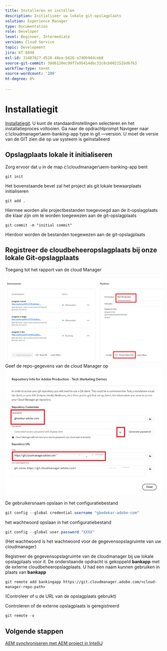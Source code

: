 ```yaml
---
title: Installeren en instellen
description: Initialiseer uw lokale git-opslagplaats
solution: Experience Manager
type: Documentation
role: Developer
level: Beginner, Intermediate
version: Cloud Service
topic: Development
jira: KT-8848
exl-id: 31487027-d528-48ea-b626-a740b94dceb8
source-git-commit: 30d6120ec99f7a95414dbc31c0cb002152bd6763
workflow-type: tm+mt
source-wordcount: '209'
ht-degree: 0%

---
```


# Installatiegit


[Installatiegit](https://git-scm.com/downloads). U kunt de standaardinstellingen selecteren en het installatieproces voltooien.
Ga naar de opdrachtprompt Navigeer naar c:\cloudmanager\aem-banking-app type in git —version. U moet de versie van de GIT zien die op uw systeem is geïnstalleerd

## Opslagplaats lokale it initialiseren

Zorg ervoor dat u in de map c:\cloudmanager\aem-banking-app bent

```
git init
```

Het bovenstaande bevel zal het project als git lokale bewaarplaats initialiseren

```
git add .
```

Hiermee worden alle projectbestanden toegevoegd aan de it-opslagplaats die klaar zijn om te worden toegewezen aan de git-opslagplaats

```
git commit -m "initial commit"
```

Hierdoor worden de bestanden toegewezen aan de git-opslagplaats



## Registreer de cloudbeheeropslagplaats bij onze lokale Git-opslagplaats

Toegang tot het rapport van de cloud Manager
![toegang krijgen tot de rep info](assets/cloud-manager-repo.png)
Geef de repo-gegevens van de cloud Manager op
![getCredits](assets/cloud-manager-repo1.png)

De gebruikersnaam opslaan in het configuratiebestand

```java
git config --global credential.username "gbedekar-adobe-com"
```

het wachtwoord opslaan in het configuratiebestand

```java
git config --global user.password "XXXX"
```

(Het wachtwoord is het wachtwoord voor de gegevensopslagruimte van uw cloudmanager)

Registreer de gegevensopslagruimte van de cloudmanager bij uw lokale opslagplaats voor it. De onderstaande opdracht is gekoppeld **bankapp** met de externe cloudbeheeropslagplaats. U had een naam kunnen gebruiken in plaats van **bankapp**


```shell
git remote add bankingapp https://git.cloudmanager.adobe.com/<cloud-manager-repo-path>
```

(Controleer of u de URL van de opslagplaats gebruikt)

Controleren of de externe opslagplaats is geregistreerd

```java
git remote -v
```

## Volgende stappen

[AEM synchroniseren met AEM project in IntelliJ](./intellij-and-aem-sync.md)
